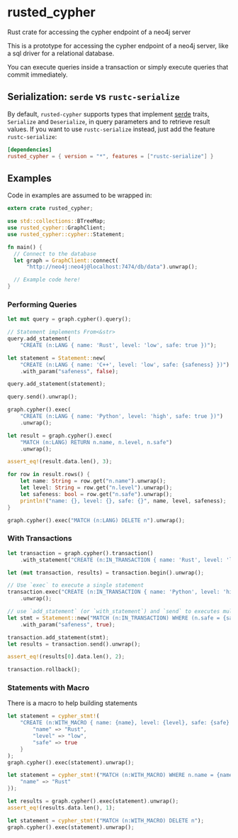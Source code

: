 # rusted_cypher

Rust crate for accessing the cypher endpoint of a neo4j server

This is a prototype for accessing the cypher endpoint of a neo4j server, like a sql
driver for a relational database.

You can execute queries inside a transaction or simply execute queries that commit immediately.

## Serialization: `serde` vs `rustc-serialize`

By default, `rusted-cypher` supports types that implement [serde](https://github.com/serde-rs/serde)
traits, `Serialize` and `Deserialize`, in query parameters and to retrieve result values.
If you want to use `rustc-serialize` instead, just add the feature `rustc-serialize`:

```toml
[dependencies]
rusted_cypher = { version = "*", features = ["rustc-serialize"] }
```

## Examples

Code in examples are assumed to be wrapped in:

```rust
extern crate rusted_cypher;

use std::collections::BTreeMap;
use rusted_cypher::GraphClient;
use rusted_cypher::cypher::Statement;

fn main() {
  // Connect to the database
  let graph = GraphClient::connect(
      "http://neo4j:neo4j@localhost:7474/db/data").unwrap();

  // Example code here!
}
```

### Performing Queries

```rust
let mut query = graph.cypher().query();

// Statement implements From<&str>
query.add_statement(
    "CREATE (n:LANG { name: 'Rust', level: 'low', safe: true })");

let statement = Statement::new(
    "CREATE (n:LANG { name: 'C++', level: 'low', safe: {safeness} })")
    .with_param("safeness", false);

query.add_statement(statement);

query.send().unwrap();

graph.cypher().exec(
    "CREATE (n:LANG { name: 'Python', level: 'high', safe: true })")
    .unwrap();

let result = graph.cypher().exec(
    "MATCH (n:LANG) RETURN n.name, n.level, n.safe")
    .unwrap();

assert_eq!(result.data.len(), 3);

for row in result.rows() {
    let name: String = row.get("n.name").unwrap();
    let level: String = row.get("n.level").unwrap();
    let safeness: bool = row.get("n.safe").unwrap();
    println!("name: {}, level: {}, safe: {}", name, level, safeness);
}

graph.cypher().exec("MATCH (n:LANG) DELETE n").unwrap();
```

### With Transactions

```rust
let transaction = graph.cypher().transaction()
    .with_statement("CREATE (n:IN_TRANSACTION { name: 'Rust', level: 'low', safe: true })");

let (mut transaction, results) = transaction.begin().unwrap();

// Use `exec` to execute a single statement
transaction.exec("CREATE (n:IN_TRANSACTION { name: 'Python', level: 'high', safe: true })")
    .unwrap();

// use `add_statement` (or `with_statement`) and `send` to executes multiple statements
let stmt = Statement::new("MATCH (n:IN_TRANSACTION) WHERE (n.safe = {safeness}) RETURN n")
    .with_param("safeness", true);

transaction.add_statement(stmt);
let results = transaction.send().unwrap();

assert_eq!(results[0].data.len(), 2);

transaction.rollback();
```

### Statements with Macro

There is a macro to help building statements

```rust
let statement = cypher_stmt!(
    "CREATE (n:WITH_MACRO { name: {name}, level: {level}, safe: {safe} })" {
        "name" => "Rust",
        "level" => "low",
        "safe" => true
    }
);
graph.cypher().exec(statement).unwrap();

let statement = cypher_stmt!("MATCH (n:WITH_MACRO) WHERE n.name = {name} RETURN n" {
    "name" => "Rust"
});

let results = graph.cypher().exec(statement).unwrap();
assert_eq!(results.data.len(), 1);

let statement = cypher_stmt!("MATCH (n:WITH_MACRO) DELETE n");
graph.cypher().exec(statement).unwrap();
```
